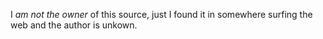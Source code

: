 I *am not the owner* of this source, just I found it in somewhere surfing the web and the author is unkown.  
